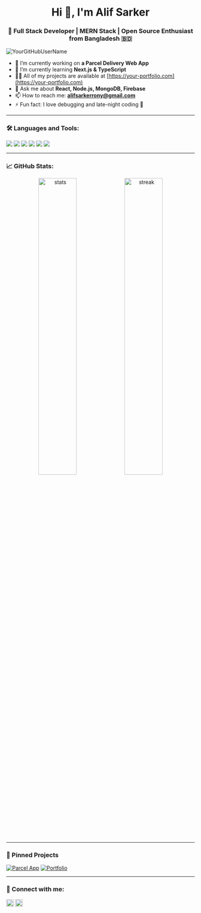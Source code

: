 <h1 align="center">Hi 👋, I'm Alif Sarker</h1>
<h3 align="center">🚀 Full Stack Developer | MERN Stack | Open Source Enthusiast from Bangladesh 🇧🇩</h3>

<p align="left"> <img src="https://komarev.com/ghpvc/?username=YourGitHubUserName&label=Profile%20views&color=0e75b6&style=flat" alt="YourGitHubUserName" /> </p>

- 🔭 I’m currently working on **a Parcel Delivery Web App**  
- 🌱 I’m currently learning **Next.js & TypeScript**  
- 👨‍💻 All of my projects are available at [https://your-portfolio.com](https://your-portfolio.com)  
- 💬 Ask me about **React, Node.js, MongoDB, Firebase**  
- 📫 How to reach me: **alifsarkerrony@gmail.com**  
- ⚡ Fun fact: I love debugging and late-night coding 🎯  

---

### 🛠️ Languages and Tools:
<p align="left">
  <img src="https://img.shields.io/badge/Frontend-React-blue" /> 
  <img src="https://img.shields.io/badge/Backend-Node.js-green" />
  <img src="https://img.shields.io/badge/Database-MongoDB-brightgreen" />
  <img src="https://img.shields.io/badge/UI-TailwindCSS-38b2ac" />
  <img src="https://img.shields.io/badge/Auth-Firebase-yellow" />
  <img src="https://img.shields.io/badge/Payment-Stripe-blueviolet" />
</p>

---

### 📈 GitHub Stats:
<p align="center">
  <img src="https://github-readme-stats.vercel.app/api?username=YourGitHubUserName&show_icons=true&theme=radical" alt="stats" width="45%" />
  <img src="https://github-readme-streak-stats.herokuapp.com?user=YourGitHubUserName&theme=radical&date_format=M%20j%5B%2C%20Y%5D" alt="streak" width="45%" />
</p>

---

### 📌 Pinned Projects
[![Parcel App](https://github-readme-stats.vercel.app/api/pin/?username=YourGitHubUserName&repo=parcel-delivery-app)](https://github.com/YourGitHubUserName/parcel-delivery-app)
[![Portfolio](https://github-readme-stats.vercel.app/api/pin/?username=YourGitHubUserName&repo=portfolio)](https://github.com/YourGitHubUserName/portfolio)

---

### 🔗 Connect with me:
<p align="left">
<a href="https://linkedin.com/in/yourusername" target="blank"><img align="center" src="https://cdn.jsdelivr.net/npm/simple-icons@3.1.0/icons/linkedin.svg" alt="Alif Sarker " height="20" width="20" /></a>
<a href="alifsarkerrony@gmail.com" target="blank"><img align="center" src="https://cdn.jsdelivr.net/npm/simple-icons@3.1.0/icons/gmail.svg" alt="email" height="20" width="20" /></a>
</p>
